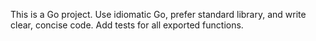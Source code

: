 <!-- Use this file to provide workspace-specific custom instructions to Copilot. For more details, visit https://code.visualstudio.com/docs/copilot/copilot-customization#_use-a-githubcopilotinstructionsmd-file -->

This is a Go project. Use idiomatic Go, prefer standard library, and write clear, concise code. Add tests for all exported functions.
